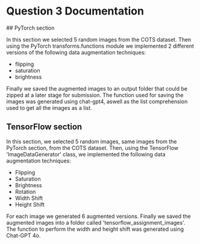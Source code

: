 # Question 3 Documentation

## PyTorch section

In this section we selected 5 random images from the COTS dataset. Then using the PyTorch transforms.functions module we implemented 2 different versions of the following data augmentation techniques:

- flipping
- saturation
- brightness

Finally we saved the augmented images to an output folder that could be zipped at a later stage for submission. The function used for saving the images was generated using chat-gpt4, aswell as the list comprehension used to get all the images as a list.

## TensorFlow section

In this section, we selected 5 random images, same images from the PyTorch section, from the COTS dataset. Then, using the TensorFlow 'ImageDataGenerator' class, we implemented the following data augmentation techniques:

- Flipping
- Saturation
- Brightness
- Rotation
- Width Shift
- Height Shift

For each image we generated 6 augmented versions. Finally we saved the augmented images into a folder called 'tensorflow_assignment_images'.
The function to perform the width and height shift was generated using Chat-GPT 4o.